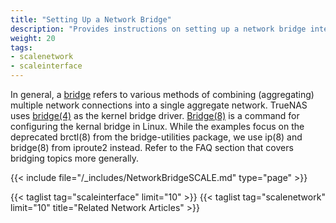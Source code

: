 ```yaml
---
title: "Setting Up a Network Bridge"
description: "Provides instructions on setting up a network bridge interface."
weight: 20
tags:
- scalenetwork
- scaleinterface
---
```



In general, a [bridge](https://tools.ietf.org/html/rfc6325) refers to various methods of combining (aggregating) multiple network connections into a single aggregate network.
TrueNAS uses [bridge(4)](https://www.freebsd.org/cgi/man.cgi?bridge(4)) as the kernel bridge driver. 
[Bridge(8)](https://wiki.linuxfoundation.org/networking/bridge) is a command for configuring the kernal bridge in Linux. 
While the examples focus on the deprecated brctl(8) from the bridge-utilities package, we use ip(8) and bridge(8) from iproute2 instead. Refer to the FAQ section that covers bridging topics more generally.

{{< include file="/_includes/NetworkBridgeSCALE.md" type="page" >}}

{{< taglist tag="scaleinterface" limit="10" >}}
{{< taglist tag="scalenetwork" limit="10" title="Related Network Articles" >}}